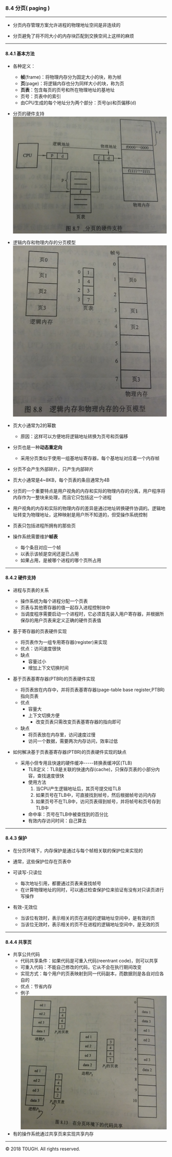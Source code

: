 ### 8.4 分页( paging )
---
- 分页内存管理方案允许进程的物理地址空间是非连续的

- 分页避免了将不同大小的内存块匹配到交换空间上这样的麻烦
---
#### 8.4.1 基本方法

- 各种定义：
    - **帧**(frame)：将物理内存分为固定大小的块，称为帧
    - **页**(page)：将逻辑内存也分为同样大小的块，称为页
    - **页表**：包含每页的页号和所在物理地址的基地址
    - 页号：页表中的索引
    - 由CPU生成的每个地址分为两个部分：页号(p)和页偏移(d)

- 分页的硬件支持
![](resource/分页的硬件支持.jpg)

- 逻辑内存和物理内存的分页模型
![](resource/逻辑内存和物理内存的分页模型.jpg)

- 页大小通常为2的幂数
    - 原因：这样可以方便地将逻辑地址转换为页号和页偏移

- 分页也是一种**动态重定向**
    - 采用分页类似于使用一组基地址寄存器，每个基地址对应着一个内存帧

- 分页不会产生外部碎片，只产生内部碎片

- 页大小通常是4~8KB，每个页表的条目通常为4B

- 分页的一个重要特点是用户视角的内存和实际的物理内存的分离，用户程序将内存作为一整块来处理，而且它只包括这一个进程

- 用户视角的内存和实际的物理内存的差异是通过地址转换硬件协调的。逻辑地址转变为物理地址，这种映射是用户所不知道的，但受操作系统控制

- 页表只包括进程所拥有的那些页

- 操作系统需要维护**帧表**
    - 每个条目对应一个帧
    - 以表示该帧是空闲还是已占用
    - 如果占用，是被哪个进程的哪个页所占用
---
#### 8.4.2 硬件支持

- 进程与页表的关系
    - 操作系统为每个进程分配一个页表
    - 页表与其他寄存器的值一起存入进程控制块中
    - 当调度程序需要启动一个进程时，它必须首先装入用户寄存器，并根据所保存的用户页表来定义正确的硬件页表值

- 基于寄存器的页表硬件实现
    - 将页表作为一组专用寄存器(register)来实现
    - 优点：访问速度很快
    - 缺点
        - 容量过小
        - 增加上下文切换时间

- 基于页表基寄存器(PTBR)的页表硬件实现
    - 将页表放在内存中，并将页表基寄存器(page-table base register,PTBR)指向页表
    - 优点
        - 容量大
        - 上下文切换方便
            - 改变页表只需改变页表基寄存器的指向即可
    - 缺点
        - 将页表放在内存里，访问速度过慢
        - 访问一个数据，需要两次内存访问，效率过低

- 如何解决基于页表基寄存器(PTBR)的页表硬件实现的缺点
    - 采用小但专用且快速的硬件缓冲-----转换表缓冲区(TLB)
        - TLB定义：TLB是关联的快速内存(cache)，只保存页表的小部分内容，查找速度很快
        - 使用方法
            1. 当CPU产生逻辑地址后，其页号提交给TLB
            2. 如果页号在TLB中，可直接找到帧号，然后根据帧号访问内存
            3. 如果页号不在TLB中，访问页表得到帧号，并将帧号和页号存到TLB中
        - 命中率：页号在TLB中被查找到的百分比
        - 有效内存访问时间：自己算去
---
#### 8.4.3 保护

- 在分页环境下，内存保护是通过与每个帧相关联的保护位来实现的

- 通常，这些保护位存在页表中

- 可读写-只读位
    - 每次地址引用，都要通过页表来查找帧号
    - 在计算物理地址的同时，可以通过检查保护位来验证有没有对只读页进行写操作

- 有效-无效位
    - 当该位有效时，表示相关的页在进程的逻辑地址空间中，是有效的页
    - 当该位无效时，表示相关的页不在进程的逻辑地址空间中，是无效的页
---
#### 8.4.4 共享页

- 共享公共代码
    - 代码共享条件：如果代码是可重入代码(reentrant code)，则可以共享
    - 可重入代码：不能自己修改的代码，它从不会在执行期间改变
    - 实现方式：每个用户的页表映射到同一代码副本，而数据则是各自对应各自的
    - 优点：节省内存
    - 例子
    ![](resource/分页下的代码共享.jpg)
- 有的操作系统通过共享页来实现共享内存
---
&copy; 2018 T0UGH. All rights reserved.